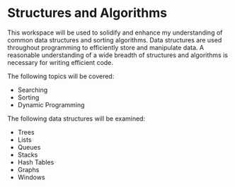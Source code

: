 # Structures and Algorithms
This workspace will be used to solidify and enhance my understanding of common data structures and sorting algorithms. Data structures are used throughout programming to efficiently store and manipulate data. A reasonable understanding of a wide breadth of structures and algorithms is necessary for writing efficient code.

The following topics will be covered:
- Searching
- Sorting
- Dynamic Programming

The following data structures will be examined:

- Trees
- Lists
- Queues
- Stacks
- Hash Tables
- Graphs
- Windows
